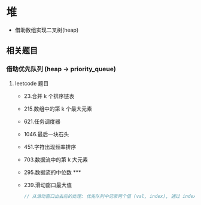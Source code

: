 # 堆

- 借助数组实现二叉树(heap)

## 相关题目

### 借助优先队列 (heap -> priority_queue)

1. leetcode 题目
    - 23.合并 k 个排序链表
    - 215.数组中的第 k 个最大元素
    - 621.任务调度器
    - 1046.最后一块石头
    - 451.字符出现频率排序
    - 703.数据流中的第 k 大元素
    - 295.数据流的中位数 ***
    - 239.滑动窗口最大值

        ```c++
        // 从滑动窗口出去后的处理: 优先队列中记录两个值 (val, index), 通过 index 来进行判断
        ```
